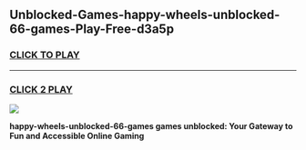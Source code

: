 
## Unblocked-Games-happy-wheels-unblocked-66-games-Play-Free-d3a5p
<h3>
<a href="https://premium76.site?title=happy-wheels-unblocked-66-games&ref=21A">CLICK TO PLAY</a></h3>
<hr>

<h3>
<a href="https://premium76.site?title=happy-wheels-unblocked-66-games&ref=21A">CLICK 2 PLAY</a>
  
</h3>

<a href="https://premium76.site?title=happy-wheels-unblocked-66-games&ref=21A"><img src="https://clearcache.store/games.png"></a>


**happy-wheels-unblocked-66-games games unblocked: Your Gateway to Fun and Accessible Online Gaming**

